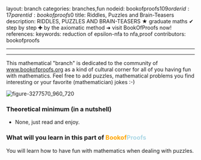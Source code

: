 layout: branch
categories: branches,fun
nodeid: bookofproofs$109
orderid: 17
parentid: bookofproofs$0
title: Riddles, Puzzles and Brain-Teasers
description: RIDDLES, PUZZLES AND BRAIN-TEASERS &#9733; graduate maths &#10004; step by step &#10010; by the axiomatic method &#10140; visit BookOfProofs now!
references: 
keywords: reduction of epsilon-nfa to nfa,proof
contributors: bookofproofs

---


---

This mathematical "branch" is dedicated to the community of www.bookofproofs.org as a kind of cultural corner for all of you having fun with mathematics. Feel free to add puzzles, mathematical problems you find interesting or your favorite (mathematician) jokes :-)

![figure-3277570_960_720](https://github.com/bookofproofs/bookofproofs.github.io/blob/main/_assets/images/examples/figure-3277570_960_720.jpg?raw=true)

### Theoretical minimum (in a nutshell)

* None, just read and enjoy.

### What will you learn in this part of <strong><span style='color:orange'>Bookof</span><span style='color:lightblue'>Proofs</span></strong>

You will learn how to have fun with mathematics when dealing with puzzles.
